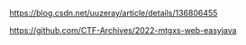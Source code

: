 https://blog.csdn.net/uuzeray/article/details/136806455

https://github.com/CTF-Archives/2022-mtgxs-web-easyjava
